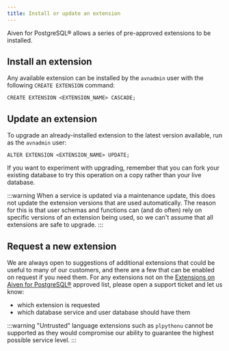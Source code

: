 ```yaml
---
title: Install or update an extension
---
```


Aiven for PostgreSQL® allows a series of pre-approved extensions to be
installed.

## Install an extension

Any available extension can be installed by the `avnadmin` user with the
following `CREATE EXTENSION` command:

```
CREATE EXTENSION <EXTENSION_NAME> CASCADE;
```

## Update an extension

To upgrade an already-installed extension to the latest version
available, run as the `avnadmin` user:

```
ALTER EXTENSION <EXTENSION_NAME> UPDATE;
```

If you want to experiment with upgrading, remember that you can fork
your existing database to try this operation on a copy rather than your
live database.

:::warning
When a service is updated via a maintenance update, this does not update
the extension versions that are used automatically. The reason for this
is that user schemas and functions can (and do often) rely on specific
versions of an extension being used, so we can't assume that all
extensions are safe to upgrade.
:::

## Request a new extension

We are always open to suggestions of additional extensions that could be
useful to many of our customers, and there are a few that can be enabled
on request if you need them. For any extensions not on the
[Extensions on Aiven for PostgreSQL®](/docs/products/postgresql/reference/list-of-extensions) approved list, please open a support ticket and let us know:

-   which extension is requested
-   which database service and user database should have them

:::warning
\"Untrusted\" language extensions such as `plpythonu` cannot be
supported as they would compromise our ability to guarantee the highest
possible service level.
:::
